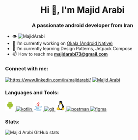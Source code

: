 <h1 align="center">Hi 👋, I'm Majid Arabi</h1>
<h3 align="center">A passionate android developer from Iran</h3>

- 👁 <img src="https://komarev.com/ghpvc/?username=majidarabi&label=Profile%20views&color=0e75b6&style=flat" alt="MajidArabi" />
- 🔭 I’m currently working on [Okala (Android Native)](https://cafebazaar.ir/app/com.okala?l=en)
- 🌱 I’m currently learning Design Patterns, Jetpack Compose
- 📫 How to reach me **majidarabi73@gmail.com**

<h3 align="left">Connect with me:</h3>
<p align="left">
<a href="https://linkedin.com/in/majidarabi/" target="blank"><img align="center" src="https://raw.githubusercontent.com/rahuldkjain/github-profile-readme-generator/master/src/images/icons/Social/linked-in-alt.svg" alt="https://www.linkedin.com/in/majidarabi/" height="30" width="40" /></a>
<a href="https://instagram.com/arabi.majid" target="blank"><img align="center" src="https://raw.githubusercontent.com/rahuldkjain/github-profile-readme-generator/master/src/images/icons/Social/instagram.svg" alt="Majid Arabi" height="30" width="40" /></a>
</p>

<h3 align="left">Languages and Tools:</h3>
<p align="left">
<a href="https://developer.android.com" target="_blank" rel="noreferrer">
<img src="https://raw.githubusercontent.com/devicons/devicon/master/icons/android/android-original-wordmark.svg" alt="android" width="32" height="32"/> 
</a>
<a href="https://kotlinlang.org" target="_blank" rel="noreferrer">
<img src="https://www.vectorlogo.zone/logos/kotlinlang/kotlinlang-icon.svg" alt="kotlin" width="32" height="32"/> 
</a>
<a href="https://www.java.com" target="_blank" rel="noreferrer">
<img src="https://raw.githubusercontent.com/devicons/devicon/master/icons/java/java-original.svg" alt="java" width="32" height="32"/> 
</a>
<a href="https://git-scm.com/" target="_blank" rel="noreferrer">
<img src="https://www.vectorlogo.zone/logos/git-scm/git-scm-icon.svg" alt="git" width="32" height="32"/> 
</a>
<a href="https://www.linux.org/" target="_blank" rel="noreferrer">
<img src="https://raw.githubusercontent.com/devicons/devicon/master/icons/linux/linux-original.svg" alt="linux" width="32" height="32"/> 
</a>
<a href="https://postman.com" target="_blank" rel="noreferrer">
<img src="https://www.vectorlogo.zone/logos/getpostman/getpostman-icon.svg" alt="postman" width="32" height="32"/> 
<a href="https://www.figma.com/" target="_blank" rel="noreferrer">
<img src="https://www.vectorlogo.zone/logos/figma/figma-icon.svg" alt="figma" width="32" height="32"/> 
</a>
</p>
<h3 align="left">Stats:</h3>

![Majid Arabi GitHub stats](https://github-readme-stats.vercel.app/api?username=majidarabi&hide=contribs,prs)
